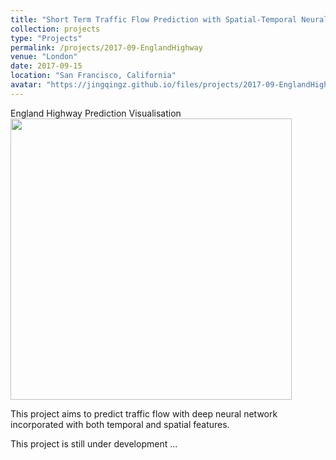 ```yaml
---
title: "Short Term Traffic Flow Prediction with Spatial-Temporal Neural Networks on England Highway"
collection: projects
type: "Projects"
permalink: /projects/2017-09-EnglandHighway
venue: "London"
date: 2017-09-15
location: "San Francisco, California"
avatar: "https://jingqingz.github.io/files/projects/2017-09-EnglandHighway/avatar.png"
---
```


England Highway Prediction Visualisation
<img src="https://jingqingz.github.io/files/projects/2017-09-EnglandHighway/demo.gif" style="width: 450px;"/>

This project aims to predict traffic flow with deep neural network incorporated with both temporal and spatial features.

This project is still under development ...

